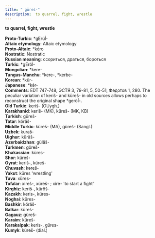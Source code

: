 ```yaml
---
title: " güreš-"
description:  to quarrel, fight, wrestle
---
```

<p data-pagefind-weight="0.5">
<strong> to quarrel, fight, wrestle</strong><br><br>
<strong>Proto-Turkic</strong>:  *gErüĺ-<br>
<strong>Altaic etymology</strong>:  Altaic etymology<br>
<strong> Proto-Altaic</strong>:  *kéro<br>
<strong>Nostratic</strong>:  Nostratic<br>
<strong>Russian meaning</strong>:  ссориться, драться, бороться<br>
<strong>Turkic</strong>:  *gEröĺ-<br>
<strong>Mongolian</strong>:  *kere-<br>
<strong>Tungus-Manchu</strong>:  *kere-, *kerbe-<br>
<strong>Korean</strong>:  *kūr-<br>
<strong>Japanese</strong>:  *kǝ́r-<br>
<strong>Comments</strong>:  EDT 747-748, ЭСТЯ 3, 79-81, 5, 50-51, Федотов 1, 280. The peculiar variation of keriš- and küreš- in old sources allows perhaps to reconstruct the original shape *geröĺ-.<br>
<strong>Old Turkic</strong>:  keriš- (OUygh.)<br>
<strong>Karakhanid</strong>:  keriš- (MK), küreš- (MK, KB)<br>
<strong>Turkish</strong>:  güreš-<br>
<strong>Tatar</strong>:  köräš-<br>
<strong>Middle Turkic</strong>:  küreš- (MA), güreš- (Sangl.)<br>
<strong>Uzbek</strong>:  kuraš-<br>
<strong>Uighur</strong>:  küräš-<br>
<strong>Azerbaidzhan</strong>:  güläš-<br>
<strong>Turkmen</strong>:  göreš-<br>
<strong>Khakassian</strong>:  küres-<br>
<strong>Shor</strong>:  küreš-<br>
<strong>Oyrat</strong>:  keriš-, küreš-<br>
<strong>Chuvash</strong>:  kǝreš-<br>
<strong>Yakut</strong>:  küres 'wrestling'<br>
<strong>Tuva</strong>:  xüres-<br>
<strong>Tofalar</strong>:  xireš-, xüreš- ; xire- 'to start a fight'<br>
<strong>Kirghiz</strong>:  keriš-, küröš-<br>
<strong>Kazakh</strong>:  keris-, küres-<br>
<strong>Noghai</strong>:  küres-<br>
<strong>Bashkir</strong>:  köräš-<br>
<strong>Balkar</strong>:  küreš-<br>
<strong>Gagauz</strong>:  güreš-<br>
<strong>Karaim</strong>:  küreš-<br>
<strong>Karakalpak</strong>:  keris-, güres-<br>
<strong>Kumyk</strong>:  küreš- (dial.)<br>

</p>
